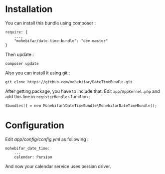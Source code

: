 Installation
============
You can install this bundle using composer :

    require: {
        ...,
		"mohebifar/date-time-bundle": "dev-master"
	}
	
Then update :

    composer update

Also you can install it using git :

    git clone https://github.com/mohebifar/DateTimeBundle.git

After getting package, you have to include that. Edit `app/AppKernel.php` and add this line in `registerBundles` function :

    $bundles[] = new Mohebifar\DateTimeBundle\MohebifarDateTimeBundle();
    
    
Configuration
=============

Edit *app/config/config.yml* as following :

    mohebifar_date_time:
        ...
        calendar: Persian
        
And now your calendar service uses persian driver.